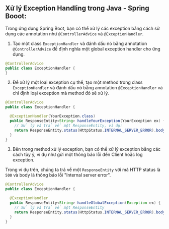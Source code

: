 ## Xử lý Exception Handling trong Java - Spring Booot:

Trong ứng dụng Spring Boot, bạn có thể xử lý các exception bằng cách sử dụng các annotation như `@ControllerAdvice` và `@ExceptionHandler`.

1. Tạo một class `ExceptionHandler` và đánh dấu nó bằng annotation `@ControllerAdvice` để định nghĩa một global exception handler cho ứng dụng.
```java
@ControllerAdvice
public class ExceptionHandler {
}
```

2. Để xử lý một loại exception cụ thể, tạo một method trong class `ExceptionHandler` và đánh dấu nó bằng annotation `@ExceptionHandler` và chỉ định loại exception mà method đó sẽ xử lý.
```java
@ControllerAdvice
public class ExceptionHandler {

  @ExceptionHandler(YourException.class)
  public ResponseEntity<String> handleYourException(YourException ex) {
    // Xử lý và trả về một ResponseEntity, ví dụ:
    return ResponseEntity.status(HttpStatus.INTERNAL_SERVER_ERROR).body("Internal server error");
  }
}
```

3. Bên trong method xử lý exception, bạn có thể xử lý exception bằng các cách tùy ý, ví dụ như gửi một thông báo lỗi đến Client hoặc log exception.

Trong ví dụ trên, chúng ta trả về một `ResponseEntity` với mã HTTP status là `500` và body là thông báo lỗi "Internal server error".
```java
@ControllerAdvice
public class ExceptionHandler {

  @ExceptionHandler
  public ResponseEntity<String> handleGlobalException(Exception ex) {
    // Xử lý và trả về một ResponseEntity
    return ResponseEntity.status(HttpStatus.INTERNAL_SERVER_ERROR).body("Internal server error");
  }
}
```



